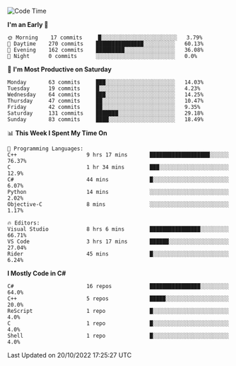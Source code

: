 <!--START_SECTION:waka-->
![Code Time](http://img.shields.io/badge/Code%20Time-867%20hrs%2056%20mins-blue)

**I'm an Early 🐤** 

```text
🌞 Morning    17 commits     █░░░░░░░░░░░░░░░░░░░░░░░░   3.79% 
🌆 Daytime    270 commits    ███████████████░░░░░░░░░░   60.13% 
🌃 Evening    162 commits    █████████░░░░░░░░░░░░░░░░   36.08% 
🌙 Night      0 commits      ░░░░░░░░░░░░░░░░░░░░░░░░░   0.0%

```
📅 **I'm Most Productive on Saturday** 

```text
Monday       63 commits     ███░░░░░░░░░░░░░░░░░░░░░░   14.03% 
Tuesday      19 commits     █░░░░░░░░░░░░░░░░░░░░░░░░   4.23% 
Wednesday    64 commits     ███░░░░░░░░░░░░░░░░░░░░░░   14.25% 
Thursday     47 commits     ██░░░░░░░░░░░░░░░░░░░░░░░   10.47% 
Friday       42 commits     ██░░░░░░░░░░░░░░░░░░░░░░░   9.35% 
Saturday     131 commits    ███████░░░░░░░░░░░░░░░░░░   29.18% 
Sunday       83 commits     ████░░░░░░░░░░░░░░░░░░░░░   18.49%

```


📊 **This Week I Spent My Time On** 

```text
💬 Programming Languages: 
C++                      9 hrs 17 mins       ███████████████████░░░░░░   76.37% 
C                        1 hr 34 mins        ███░░░░░░░░░░░░░░░░░░░░░░   12.9% 
C#                       44 mins             █░░░░░░░░░░░░░░░░░░░░░░░░   6.07% 
Python                   14 mins             ░░░░░░░░░░░░░░░░░░░░░░░░░   2.02% 
Objective-C              8 mins              ░░░░░░░░░░░░░░░░░░░░░░░░░   1.17%

🔥 Editors: 
Visual Studio            8 hrs 6 mins        ████████████████░░░░░░░░░   66.71% 
VS Code                  3 hrs 17 mins       ██████░░░░░░░░░░░░░░░░░░░   27.04% 
Rider                    45 mins             █░░░░░░░░░░░░░░░░░░░░░░░░   6.24%

```

**I Mostly Code in C#** 

```text
C#                       16 repos            ████████████████░░░░░░░░░   64.0% 
C++                      5 repos             █████░░░░░░░░░░░░░░░░░░░░   20.0% 
ReScript                 1 repo              █░░░░░░░░░░░░░░░░░░░░░░░░   4.0% 
C                        1 repo              █░░░░░░░░░░░░░░░░░░░░░░░░   4.0% 
Shell                    1 repo              █░░░░░░░░░░░░░░░░░░░░░░░░   4.0%

```



 Last Updated on 20/10/2022 17:25:27 UTC
<!--END_SECTION:waka-->
